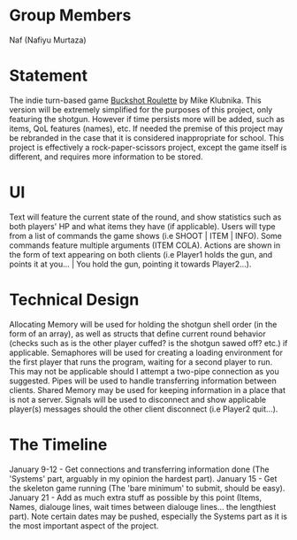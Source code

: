 # Group Members
Naf (Nafiyu Murtaza)
# Statement
The indie turn-based game [Buckshot Roulette](https://store.steampowered.com/app/2835570/Buckshot_Roulette/) by Mike Klubnika. This version will be extremely simplified for the purposes of this project, only featuring the shotgun. However if time persists more will be added, such as items, QoL features (names), etc. If needed the premise of this project may be rebranded in the case that it is considered inappropriate for school. This project is effectively a rock-paper-scissors project, except the game itself is different, and requires more information to be stored.
# UI
Text will feature the current state of the round, and show statistics such as both players' HP and what items they have (if applicable).
Users will type from a list of commands the game shows (i.e SHOOT | ITEM | INFO). Some commands feature multiple arguments (ITEM COLA).
Actions are shown in the form of text appearing on both clients (i.e Player1 holds the gun, and points it at you... | You hold the gun, pointing it towards Player2...).
# Technical Design
Allocating Memory will be used for holding the shotgun shell order (in the form of an array), as well as structs that define current round behavior (checks such as is the other player cuffed? is the shotgun sawed off? etc.) if applicable.
Semaphores will be used for creating a loading environment for the first player that runs the program, waiting for a second player to run. This may not be applicable should I attempt a two-pipe connection as you suggested.
Pipes will be used to handle transferring information between clients.
Shared Memory may be used for keeping information in a place that is not a server.
Signals will be used to disconnect and show applicable player(s) messages should the other client disconnect (i.e Player2 quit...).
# The Timeline
January 9-12 - Get connections and transferring information done (The 'Systems' part, arguably in my opinion the hardest part).
January 15 - Get the skeleton game running (The 'bare minimum' to submit, should be easy).
January 21 - Add as much extra stuff as possible by this point (Items, Names, dialouge lines, wait times between dialouge lines... the lengthiest part).
Note certain dates may be pushed, especially the Systems part as it is the most important aspect of the project.



